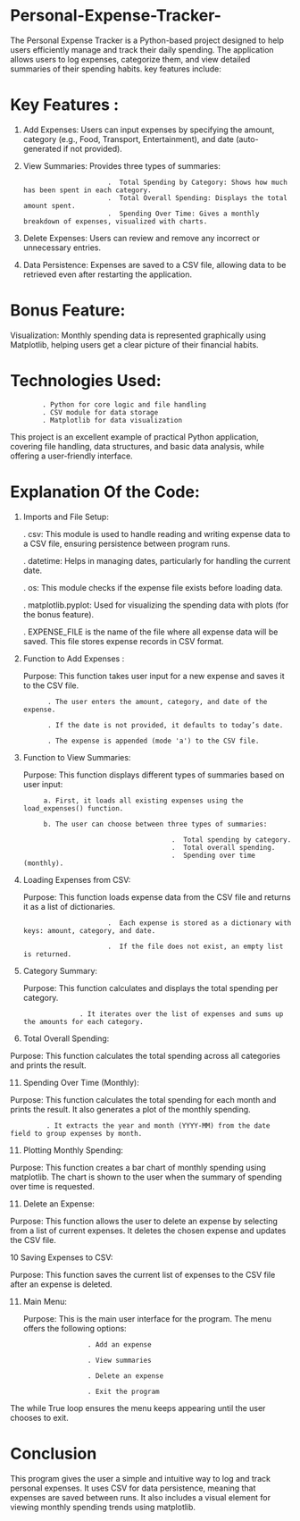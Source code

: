 # Personal-Expense-Tracker-
The Personal Expense Tracker is a Python-based project designed to help users efficiently manage and track their daily spending. The application allows users to log expenses, categorize them, and view detailed summaries of their spending habits. key features include: 

# Key Features :
1. Add Expenses: Users can input expenses by specifying the amount, category (e.g., Food, Transport, Entertainment), and date (auto-generated if not provided).
2. View Summaries: Provides three types of summaries:
   
                            .  Total Spending by Category: Shows how much has been spent in each category.
                            .  Total Overall Spending: Displays the total amount spent.
                            .  Spending Over Time: Gives a monthly breakdown of expenses, visualized with charts.
   
4. Delete Expenses: Users can review and remove any incorrect or unnecessary entries.
5. Data Persistence: Expenses are saved to a CSV file, allowing data to be retrieved even after restarting the application.
   
# Bonus Feature:
Visualization: Monthly spending data is represented graphically using Matplotlib, helping users get a clear picture of their financial habits.

# Technologies Used:
            . Python for core logic and file handling
            . CSV module for data storage
            . Matplotlib for data visualization

This project is an excellent example of practical Python application, covering file handling, data structures, and basic data analysis, while offering a user-friendly interface.

# Explanation Of the Code:

1. Imports and File Setup:
   
    .  csv: This module is used to handle reading and writing expense data to a CSV file, ensuring persistence between program runs.

    .  datetime: Helps in managing dates, particularly for handling the current date.
   
    .  os: This module checks if the expense file exists before loading data.
   
    .  matplotlib.pyplot: Used for visualizing the spending data with plots (for the bonus feature).
   
    .  EXPENSE_FILE is the name of the file where all expense data will be saved. This file stores expense records in CSV format.

3. Function to Add Expenses :

   Purpose: This function takes user input for a new expense and saves it to the CSV file.
   
             . The user enters the amount, category, and date of the expense.
   
             . If the date is not provided, it defaults to today’s date.
   
             . The expense is appended (mode 'a') to the CSV file.
   
5. Function to View Summaries:

   Purpose: This function displays different types of summaries based on user input:
   
            a. First, it loads all existing expenses using the load_expenses() function.
   
            b. The user can choose between three types of summaries:
   
                                            .  Total spending by category.
                                            .  Total overall spending.
                                            .  Spending over time (monthly).
   
7. Loading Expenses from CSV:

   Purpose: This function loads expense data from the CSV file and returns it as a list of dictionaries.
   
                            .  Each expense is stored as a dictionary with keys: amount, category, and date.
   
                            .  If the file does not exist, an empty list is returned.

9. Category Summary:

   Purpose: This function calculates and displays the total spending per category.
   
                     . It iterates over the list of expenses and sums up the amounts for each category.
   
11. Total Overall Spending:

   Purpose: This function calculates the total spending across all categories and prints the result.
 
11. Spending Over Time (Monthly):

   Purpose: This function calculates the total spending for each month and prints the result. It also generates a plot of the monthly spending.
   
             . It extracts the year and month (YYYY-MM) from the date field to group expenses by month.
   
11. Plotting Monthly Spending:

   Purpose: This function creates a bar chart of monthly spending using matplotlib. The chart is shown to the user when the summary of spending over time is requested.
    
11. Delete an Expense:

   Purpose: This function allows the user to delete an expense by selecting from a list of current expenses. It deletes the chosen expense and updates the CSV file.
   
10 Saving Expenses to CSV:

   Purpose: This function saves the current list of expenses to the CSV file after an expense is deleted.
   
11. Main Menu:

    Purpose: This is the main user interface for the program. The menu offers the following options:
    
                        . Add an expense
    
                        . View summaries
    
                        . Delete an expense
    
                        . Exit the program
    
The while True loop ensures the menu keeps appearing until the user chooses to exit.

# Conclusion
This program gives the user a simple and intuitive way to log and track personal expenses. It uses CSV for data persistence, meaning that expenses are saved between runs. It also includes a visual element for viewing monthly spending trends using matplotlib.


    
